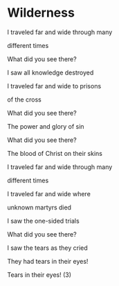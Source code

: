 # Wilderness

I traveled far and wide through many

different times

What did you see there?

I saw all knowledge destroyed



I traveled far and wide to prisons

of the cross

What did you see there?

The power and glory of sin

What did you see there?

The blood of Christ on their skins

I traveled far and wide through many

different times



I traveled far and wide where

unknown martyrs died

I saw the one-sided trials

What did you see there?

I saw the tears as they cried

They had tears in their eyes!

Tears in their eyes! (3)







